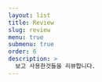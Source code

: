 ```yaml
---
layout: list
title: Review
slug: review
menu: true
submenu: true
order: 6
description: >
  보고 사용한것들을 리뷰합니다. 
---
```

